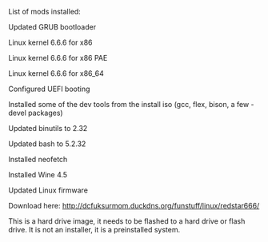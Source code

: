 List of mods installed:

Updated GRUB bootloader

Linux kernel 6.6.6 for x86

Linux kernel 6.6.6 for x86 PAE

Linux kernel 6.6.6 for x86_64

Configured UEFI booting

Installed some of the dev tools from the install iso (gcc, flex, bison, a few -devel packages)

Updated binutils to 2.32

Updated bash to 5.2.32

Installed neofetch

Installed Wine 4.5

Updated Linux firmware

Download here: http://dcfuksurmom.duckdns.org/funstuff/linux/redstar666/

This is a hard drive image, it needs to be flashed to a hard drive or flash drive. It is not an installer, it is a preinstalled system.
